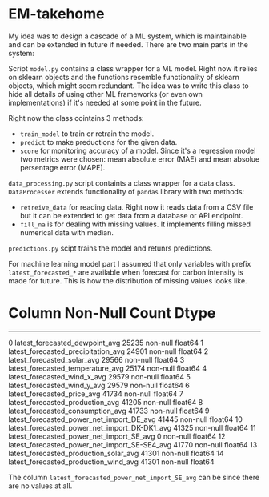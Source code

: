 # EM-takehome

My idea was to design a cascade of a ML system, which is maintainable and can be extended in future if needed. There are two main parts in the system:

Script `model.py` contains a class wrapper for a ML model. Right now it relies on sklearn objects and the functions resemble functionality of sklearn objects, which might seem redundant. The idea was to write this class to hide all details of using other ML frameworks (or even own implementations) if it's needed at some point in the future.

Right now the class cointains 3 methods: 
- `train_model` to train or retrain the model. 
- `predict` to make preductions for the given data.
- `score` for monitoring accuracy of a model. Since it's a regression model two metrics were chosen: mean absolute error (MAE) and mean absolue persentage error (MAPE).


`data_processing.py` script containts a class wrapper for a data class. `DataProcesser` extends functionality of `pandas` library with two methods:
- `retreive_data` for reading data. Right now it reads data from a CSV file but it can be extended to get data from a database or API endpoint.
- `fill_na` is for dealing with missing values. It implements filling missed numerical data with median.

`predictions.py` scipt trains the model and retunrs predictions. 

For machine learning model part I assumed that only variables with prefix `latest_forecasted_*` are available when forecast for carbon intensity is made for future. This is how the distribution of missing values looks like.

#   Column                                         Non-Null Count  Dtype  
---  ------                                         --------------  -----  
 0   latest_forecasted_dewpoint_avg                 25235 non-null  float64
 1   latest_forecasted_precipitation_avg            24901 non-null  float64
 2   latest_forecasted_solar_avg                    29566 non-null  float64
 3   latest_forecasted_temperature_avg              25174 non-null  float64
 4   latest_forecasted_wind_x_avg                   29579 non-null  float64
 5   latest_forecasted_wind_y_avg                   29579 non-null  float64
 6   latest_forecasted_price_avg                    41734 non-null  float64
 7   latest_forecasted_production_avg               41205 non-null  float64
 8   latest_forecasted_consumption_avg              41733 non-null  float64
 9   latest_forecasted_power_net_import_DE_avg      41445 non-null  float64
 10  latest_forecasted_power_net_import_DK-DK1_avg  41325 non-null  float64
 11  latest_forecasted_power_net_import_SE_avg      0 non-null      float64
 12  latest_forecasted_power_net_import_SE-SE4_avg  41770 non-null  float64
 13  latest_forecasted_production_solar_avg         41301 non-null  float64
 14  latest_forecasted_production_wind_avg          41301 non-null  float64

The column `latest_forecasted_power_net_import_SE_avg` can be since there are no values at all.